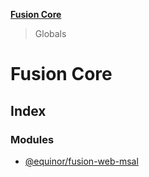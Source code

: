 **[Fusion Core](README.md)**

> Globals

# Fusion Core

## Index

### Modules

* [@equinor/fusion-web-msal](modules/_equinor_fusion_web_msal.md)
